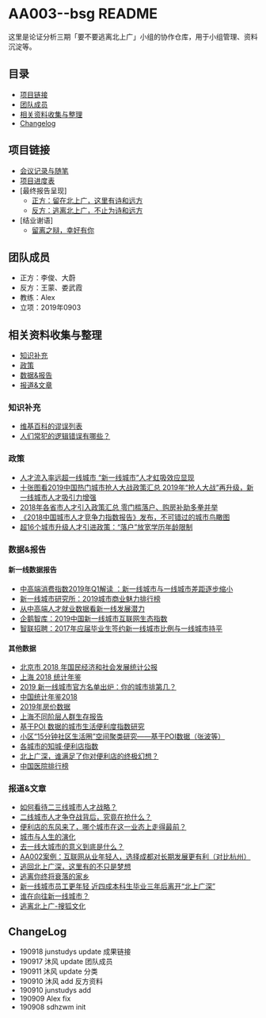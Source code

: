 # AA003--bsg README

这里是论证分析三期「要不要逃离北上广」小组的协作仓库，用于小组管理、资料沉淀等。

## 目录

- [项目链接](#项目链接)
- [团队成员](#团队成员)
- [相关资料收集与整理](#相关资料收集与整理)
- [Changelog](#Changelog)

## 项目链接

- [会议记录与随笔](https://github.com/sdhzwm/AA003--bsg/issues)
- [项目进度表](https://shimo.im/sheets/9JKQWhPXtdPYkH8H/668Nx/)
- [最终报告呈现]
    - [正方：留在北上广，这里有诗和远方](https://shimo.im/docs/hpxcgRQrR36p3pYh)
    - [反方：逃离北上广，不止为诗和远方](https://shimo.im/docs/cyQcCDxDTwwcdTQw)
- [结业谢语]
    - [留离之辩，幸好有你](https://shimo.im/docs/pXCjDqtTDqcyvVYp)


## 团队成员

- 正方：李俊、大蔚
- 反方：王蒙、娄武霞
- 教练：Alex
- 立项：2019年0903

## 相关资料收集与整理

- [知识补充](#知识补充)
- [政策](#政策)
- [数据&报告](#数据&报告)
- [报道&文章](#报道&文章)

### 知识补充

- [维基百科的谬误列表](https://zh.wikipedia.org/wiki/%E8%AC%AC%E8%AA%A4%E5%88%97%E8%A1%A8)
- [人们常犯的逻辑错误有哪些？](https://www.zhihu.com/question/19864656)

### 政策

- [人才流入率远超一线城市 “新一线城市”人才虹吸效应显现](http://www.xinhuanet.com/legal/2018-05/11/c_1122815638.htm)
- [十张图看2019中国热门城市抢人大战政策汇总 2019年“抢人大战”再升级，新一线城市人才吸引力增强](https://www.qianzhan.com/analyst/detail/220/190814-eca31a9f.html)
- [2018年各省市人才引入政策汇总 零门槛落户、购房补助多拳并举](https://www.qianzhan.com/analyst/detail/220/180509-c708eff3.html)
- [《2018中国城市人才竞争力指数报告》发布，不可错过的城市鸟瞰图](https://www.hroot.com/d-9378718.hr?%E3%80%8A2018%E4%B8%AD%E5%9B%BD%E5%9F%8E%E5%B8%82%E4%BA%BA%E6%89%8D%E7%AB%9E%E4%BA%89%E5%8A%9B%E6%8C%87%E6%95%B0%E6%8A%A5%E5%91%8A%E3%80%8B%E5%8F%91%E5%B8%83%EF%BC%8C%E4%B8%8D%E5%8F%AF%E9%94%99%E8%BF%87%E7%9A%84%E5%9F%8E%E5%B8%82%E9%B8%9F%E7%9E%B0%E5%9B%BE-%E4%BA%BA%E5%8A%9B%E8%B5%84%E6%9C%AC%E7%AE%A1%E7%90%86-%E6%8A%A5%E5%91%8A)
- [超16个城市升级人才引进政策：“落户”放宽学历年龄限制](http://www.xinhuanet.com/fortune/2019-02/24/c_1124154711.htm)

### 数据&报告
#### 新一线数据报告
- [中高端消费指数2019年Q1解读 ：新一线城市与一线城市差距逐步缩小](http://www.199it.com/archives/868164.html)
- [新一线城市研究所：2019城市商业魅力排行榜](http://www.199it.com/archives/880990.html)
- [从中高端人才就业数据看新一线发展潜力](https://mp.weixin.qq.com/s/S4fsdbRAZ1D8j6F5UGCxCA)
- [企鹅智库：2019中国新一线城市互联网生态指数](http://www.199it.com/archives/830120.html)
- [智联招聘：2017年应届毕业生签约新一线城市比例与一线城市持平](http://www.199it.com/archives/606817.html)
#### 其他数据
- [北京市 2018 年国民经济和社会发展统计公报 ](http://tjj.beijing.gov.cn/zxfb/201903/t20190320_418991.html)
- [上海 2018 统计年鉴](http://tjj.sh.gov.cn/html/sjfb/201901/1003014.html)
- [2019 新一线城市官方名单出炉：你的城市排第几？](https://www.yicai.com/news/100200192.html)
- [中国统计年鉴2018](<http://www.stats.gov.cn/tjsj/ndsj/2018/indexch.htm> )
- [2019年房价数据](https://www.anjuke.com/fangjia/quanguo2019/)
- [上海不同阶层人群生存报告](<https://mp.weixin.qq.com/s/Gdo0m1oNkVmNjWj014kx8Q> )
- [基于POI 数据的城市生活便利度指数研究](<https://mp.weixin.qq.com/s?__biz=MzA3MTE4Mzc5OA==&mid=2658450996&idx=2&sn=5bbe3728117761004ec61a268204f8ac&scene=4#wechat_redirect> )
- [小区“15分钟社区生活圈”空间聚类研究——基于POI数据（张波等）](http://www.stats.gov.cn/tjzs/tjsj/tjcb/dysj/201902/t20190202_1648188.html)
- [各城市的知城·便利店指数](https://www.cbnweek.com/articles/normal/18026>)
- [北上广深，谁满足了你对便利店的终极幻想？](<https://36kr.com/p/5155502> )
- [中国医院排行榜](http://rank.cn-healthcare.com/rank/general-best>)


### 报道&文章

- [如何看待二三线城市人才战略？](https://www.zhihu.com/question/68565455)
- [二线城市人才争夺战背后，究竟在抢什么？](https://36kr.com/p/5123768)
- [便利店的东风来了，哪个城市在这一业态上走得最前？](https://mp.weixin.qq.com/s/i9lo8NuLWPR1xHA6oHc5Zw)
- [城市与人生的演化](http://www.sohu.com/a/223136814_380923)
- [去一线大城市的意义到底是什么？](https://www.zhihu.com/question/48148522)
- [AA002案例：互联网从业年轻人，选择成都对长期发展更有利（对比杭州）](<https://m.openmindclub.com/stu/AA002/homework/a4cca614-8375-488f-9073-dc5bf843b692/a2fbd62d-7718-4397-b6b0-9ef3416d684e> )
- [逃回北上广深，这里有的不只是梦想](<https://36kr.com/p/5120368> )
- [逃离你终将衰落的家乡](https://mp.weixin.qq.com/s/hW3imAPE0CzpnCiGT--sRQ )
- [新一线城市员工更年轻 近四成本科生毕业三年后离开“北上广深”](http://www.nbd.com.cn/articles/2019-07-05/1351175.html)
- [谁在向往新一线城市？](https://www.huxiu.com/article/268076.html)
- [逃离北上广-搜狐文化](http://cul.sohu.com/s2009/taoli/)


## ChangeLog
- 190918 junstudys update 成果链接
- 190917 沐风 update 团队成员
- 190911 沐风 update 分类
- 190910 沐风 add 反方资料
- 190910 junstudys add
- 190909 Alex fix
- 190908 sdhzwm init
